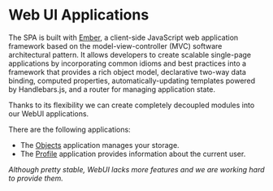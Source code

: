 # Web UI Applications

The SPA is built with [Ember](), a client-side JavaScript web application framework based on the model-view-controller (MVC) software architectural pattern. It allows developers to create scalable single-page applications by incorporating common idioms and best practices into a framework that provides a rich object model, declarative two-way data binding, computed properties, automatically-updating templates powered by Handlebars.js, and a router for managing application state.

Thanks to its flexibility we can create completely decoupled modules into our WebUI applications.

There are the following applications:

- The [Objects](objects/README.md) application manages your storage.
- The [Profile](profile/README.md) application provides information about the current user.

*Although pretty stable, WebUI lacks more features and we are working hard to provide them.*
